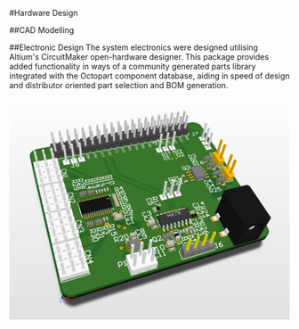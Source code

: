 #Hardware Design

##CAD Modelling

##Electronic Design
The system electronics were designed utilising Altium's CircuitMaker open-hardware designer. This package provides added functionality in ways of a community generated parts library integrated with the Octopart component database, aiding in speed of design and distributor oriented part selection and BOM generation. 

![Alt text](assets/ShieldRendering.PNG)
